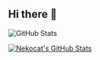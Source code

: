 ## Hi there 👋

![GitHub Stats](https://github-readme-stats.vercel.app/api?username=mscazmy&show_icons=true&theme=tokyonight)

[![Nekocat's GitHub Stats](https://github-readme-stats.vercel.app/api?username=mscazmy&show_icons=true&theme=dark&hide_border=true)](https://github.com/anuraghazra/github-readme-stats)
